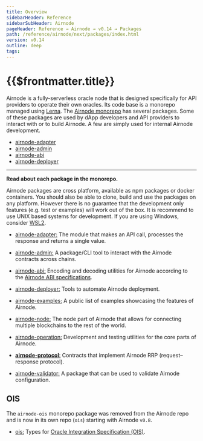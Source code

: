 ```yaml
---
title: Overview
sidebarHeader: Reference
sidebarSubHeader: Airnode
pageHeader: Reference → Airnode → v0.14 → Packages
path: /reference/airnode/next/packages/index.html
version: v0.14
outline: deep
tags:
---
```


<VersionWarning/>

<PageHeader/>

<SearchHighlight/>

<FlexStartTag/>

# {{$frontmatter.title}}

Airnode is a fully-serverless oracle node that is designed specifically for API
providers to operate their own oracles. Its code base is a monorepo managed
using [Lerna](https://github.com/lerna/lerna). The
[Airnode monorepo](https://github.com/api3dao/airnode/tree/v0.13/packages) has
several packages. Some of these packages are used by dApp developers and API
providers to interact with or to build Airnode. A few are simply used for
internal Airnode development.

- [airnode-adapter](/reference/airnode/next/packages/adapter.md)
- [airnode-admin](/reference/airnode/next/packages/admin-cli.md)
- [airnode-abi](/reference/airnode/next/packages/airnode-abi.md)
- [airnode-deployer](/reference/airnode/next/packages/deployer.md)

---

**Read about each package in the monorepo.**

Airnode packages are cross platform, available as npm packages or docker
containers. You should also be able to clone, build and use the packages on any
platform. However there is no guarantee that the development only features (e.g.
test or examples) will work out of the box. It is recommend to use UNIX based
systems for development. If you are using Windows, consider
[WSL2](https://docs.microsoft.com/en-us/windows/wsl/install).

- [airnode-adapter:](https://github.com/api3dao/airnode/tree/v0.13/packages/airnode-adapter)
  The module that makes an API call, processes the response and returns a single
  value.

- [airnode-admin:](https://github.com/api3dao/airnode/tree/v0.13/packages/airnode-admin)
  A package/CLI tool to interact with the Airnode contracts across chains.

- [airnode-abi:](https://github.com/api3dao/airnode/tree/v0.13/packages/airnode-abi)
  Encoding and decoding utilities for Airnode according to the
  [Airnode ABI specifications](/reference/airnode/next/specifications/airnode-abi.md).

- [airnode-deployer:](https://github.com/api3dao/airnode/tree/v0.13/packages/airnode-deployer)
  Tools to automate Airnode deployment.

- [airnode-examples:](https://github.com/api3dao/airnode/tree/v0.13/packages/airnode-examples)
  A public list of examples showcasing the features of Airnode.

- [airnode-node:](https://github.com/api3dao/airnode/tree/v0.13/packages/airnode-node)
  The node part of Airnode that allows for connecting multiple blockchains to
  the rest of the world.

- [airnode-operation:](https://github.com/api3dao/airnode/tree/v0.13/packages/airnode-operation)
  Development and testing utilities for the core parts of Airnode.

- [**airnode-protocol**:](https://github.com/api3dao/airnode/tree/v0.13/packages/airnode-protocol)
  Contracts that implement Airnode RRP (request–response protocol).

- [airnode-validator:](https://github.com/api3dao/airnode/tree/v0.13/packages/airnode-validator)
  A package that can be used to validate Airnode configuration.

## OIS

The `airnode-ois` monorepo package was removed from the Airnode repo and is now
in its own repo (`ois`) starting with Airnode `v0.8`.

- [ois:](https://github.com/api3dao/ois/tree/v2.0.0) Types for
  [Oracle Integration Specification (OIS)](/reference/ois/next/specification.md).

<FlexEndTag/>

